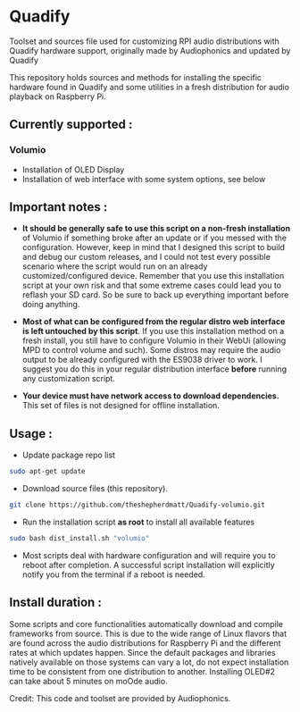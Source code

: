 # Quadify
Toolset and sources file used for customizing RPI audio distributions with Quadify hardware support, originally made by Audiophonics and updated by Quadify

This repository holds sources and methods for installing the specific hardware found in Quadify and some utilities in a fresh distribution for audio playback on Raspberry Pi. 

## Currently supported : 
  
### Volumio
* Installation of OLED Display
* Installation of web interface with some system options, see below 

## Important notes : 
* **It should be generally safe to use this script on a non-fresh installation** of Volumio if something broke after an update or if you messed with the configuration. However, keep in mind that I designed this script to build and debug our custom releases, and I could not test every possible scenario where the script would run on an already customized/configured device. Remember that you use this installation script at your own risk and that some extreme cases could lead you to reflash your SD card. So be sure to back up everything important before doing anything. 

* **Most of what can be configured from the regular distro web interface is left untouched by this script**. If you use this installation method on a fresh install, you still have to configure Volumio in their WebUi (allowing MPD to control volume and such). Some distros may require the audio output to be already configured with the ES9038 driver to work. I suggest you do this in your regular distribution interface **before** running any customization script.

* **Your device must have network access to download dependencies.** This set of files is not designed for offline installation.

## Usage : 
* Update package repo list
```bash
sudo apt-get update
```

* Download source files (this repository).
```bash
git clone https://github.com/theshepherdmatt/Quadify-volumio.git
```

* Run the installation script **as root** to install all available features
```bash
sudo bash dist_install.sh "volumio"
```

* Most scripts deal with hardware configuration and will require you to reboot after completion. A successful script installation will explicitly notify you from the terminal if a reboot is needed.

## Install duration :
Some scripts and core functionalities automatically download and compile frameworks from source. This is due to the wide range of Linux flavors that are found across the audio distributions for Raspberry Pi and the different rates at which updates happen. Since the default packages and libraries natively available on those systems can vary a lot, do not expect installation time to be consistent from one distribution to another. Installing OLED#2 can take about 5 minutes on moOde audio.

Credit: This code and toolset are provided by Audiophonics.

